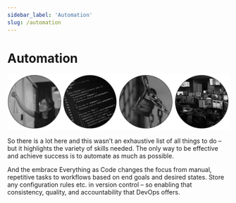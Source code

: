 ```yaml
---
sidebar_label: 'Automation'
slug: /automation
---
```


# Automation

![](images/09-automation.png)

So there is a lot here and this wasn’t an exhaustive list of all things to do – but it highlights the variety of skills needed. The only way to be effective and achieve success is to automate as much as possible.

And the embrace Everything as Code changes the focus from manual, repetitive tasks to workflows based on end goals and desired states.  Store any configuration rules etc. in version control – so enabling that consistency, quality, and accountability that DevOps offers.

